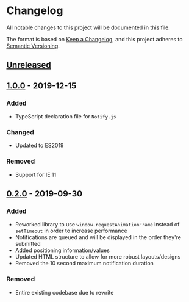 # Changelog

All notable changes to this project will be documented in this file.

The format is based on [Keep a Changelog](https://keepachangelog.com/en/1.0.0/),
and this project adheres to [Semantic Versioning](https://semver.org/spec/v2.0.0.html).

## [Unreleased]

## [1.0.0] - 2019-12-15

### Added

- TypeScript declaration file for `Notify.js`

### Changed

- Updated to ES2019

### Removed

- Support for IE 11

## [0.2.0] - 2019-09-30

### Added

- Reworked library to use `window.requestAnimationFrame` instead of `setTimeout` in order to increase performance
- Notifications are queued and will be displayed in the order they're submitted
- Added positioning information/values
- Updated HTML structure to allow for more robust layouts/designs
- Removed the 10 second maximum notification duration

### Removed

- Entire existing codebase due to rewrite

[Unreleased]: https://github.com/codewithkyle/notifyjs/compare/v1.0.0...HEAD
[1.0.0]: https://github.com/codewithkyle/notifyjs/compare/v0.2.0...v1.0.0
[0.2.0]: https://github.com/codewithkyle/notifyjs/compare/v0.1.0...v0.2.0
